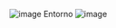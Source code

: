 ![image](https://github.com/user-attachments/assets/afd88620-acec-4796-80a1-ebafe748c839)
Entorno
![image](https://github.com/user-attachments/assets/048f6418-efe5-4121-8078-5978629636eb)
